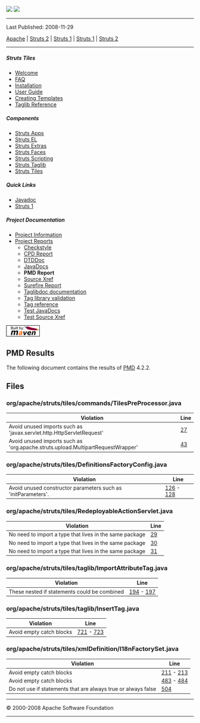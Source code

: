 <span id="bannerLeft">[![](http://www.apache.org/images/asf-logo.gif)](http://www.apache.org/)</span> <span id="bannerRight">[![](images/struts.gif)]()</span>

------------------------------------------------------------------------

Last Published: 2008-11-29

[Apache](http://www.apache.org/) | [Struts 2](2.x/) | [Struts 1](1.x/) | [Struts 1](1.x/) | [Struts 2](2.x/)

------------------------------------------------------------------------

##### Struts Tiles

-   [Welcome](index.html.md)
-   [FAQ](faq.html.md)
-   [Installation](installation.html.md)
-   [User Guide](userGuide.html.md)
-   [Creating Templates](examples.html.md)
-   [Taglib Reference](tagreference.html.md)

##### Components

-   [Struts Apps](../struts-apps/index.html.md)
-   [Struts EL](../struts-el/index.html.md)
-   [Struts Extras](../struts-extras/index.html.md)
-   [Struts Faces](../struts-faces/index.html.md)
-   [Struts Scripting](../struts-scripting/index.html.md)
-   [Struts Taglib](../struts-taglib/index.html.md)
-   [Struts Tiles](../struts-tiles/index.html.md)

##### Quick Links

-   [Javadoc](apidocs/index.html.md)
-   [Struts 1](../index.html.md)

##### Project Documentation

-   [Project Information](project-info.html.md)
-   [Project Reports](project-reports.html.md)
    -   [Checkstyle](checkstyle.html.md)
    -   [CPD Report](cpd.html.md)
    -   [DTDDoc](dtddoc/index.html.md)
    -   [JavaDocs](apidocs/index.html.md)
    -   **PMD Report**
    -   [Source Xref](xref/index.html.md)
    -   [Surefire Report](surefire-report.html.md)
    -   [Taglibdoc documentation](tlddoc/index.html.md)
    -   [Tag library validation](taglibvalidation.html.md)
    -   [Tag reference](tagreference.html.md)
    -   [Test JavaDocs](testapidocs/index.html.md)
    -   [Test Source Xref](xref-test/index.html.md)

[![Built by Maven](./images/logos/maven-feather.png)](http://maven.apache.org/ "Built by Maven")

PMD Results
-----------

The following document contains the results of [PMD](http://pmd.sourceforge.net/) 4.2.2.

Files
-----

### org/apache/struts/tiles/commands/TilesPreProcessor.java

| Violation                                                                       | Line                                                                    |
|---------------------------------------------------------------------------------|-------------------------------------------------------------------------|
| Avoid unused imports such as 'javax.servlet.http.HttpServletRequest'            | [27](./xref/org/apache/struts/tiles/commands/TilesPreProcessor.html.md#27) |
| Avoid unused imports such as 'org.apache.struts.upload.MultipartRequestWrapper' | [43](./xref/org/apache/struts/tiles/commands/TilesPreProcessor.html.md#43) |

### org/apache/struts/tiles/DefinitionsFactoryConfig.java

| Violation                                                     | Line                                                                                                                                              |
|---------------------------------------------------------------|---------------------------------------------------------------------------------------------------------------------------------------------------|
| Avoid unused constructor parameters such as 'initParameters'. | [126](./xref/org/apache/struts/tiles/DefinitionsFactoryConfig.html.md#126) - [128](./xref/org/apache/struts/tiles/DefinitionsFactoryConfig.html#128) |

### org/apache/struts/tiles/RedeployableActionServlet.java

| Violation                                               | Line                                                                   |
|---------------------------------------------------------|------------------------------------------------------------------------|
| No need to import a type that lives in the same package | [29](./xref/org/apache/struts/tiles/RedeployableActionServlet.html.md#29) |
| No need to import a type that lives in the same package | [30](./xref/org/apache/struts/tiles/RedeployableActionServlet.html.md#30) |
| No need to import a type that lives in the same package | [31](./xref/org/apache/struts/tiles/RedeployableActionServlet.html.md#31) |

### org/apache/struts/tiles/taglib/ImportAttributeTag.java

| Violation                                    | Line                                                                                                                                                |
|----------------------------------------------|-----------------------------------------------------------------------------------------------------------------------------------------------------|
| These nested if statements could be combined | [194](./xref/org/apache/struts/tiles/taglib/ImportAttributeTag.html.md#194) - [197](./xref/org/apache/struts/tiles/taglib/ImportAttributeTag.html#197) |

### org/apache/struts/tiles/taglib/InsertTag.java

| Violation                | Line                                                                                                                              |
|--------------------------|-----------------------------------------------------------------------------------------------------------------------------------|
| Avoid empty catch blocks | [721](./xref/org/apache/struts/tiles/taglib/InsertTag.html.md#721) - [723](./xref/org/apache/struts/tiles/taglib/InsertTag.html#723) |

### org/apache/struts/tiles/xmlDefinition/I18nFactorySet.java

| Violation                                                     | Line                                                                                                                                                      |
|---------------------------------------------------------------|-----------------------------------------------------------------------------------------------------------------------------------------------------------|
| Avoid empty catch blocks                                      | [211](./xref/org/apache/struts/tiles/xmlDefinition/I18nFactorySet.html.md#211) - [213](./xref/org/apache/struts/tiles/xmlDefinition/I18nFactorySet.html#213) |
| Avoid empty catch blocks                                      | [483](./xref/org/apache/struts/tiles/xmlDefinition/I18nFactorySet.html.md#483) - [484](./xref/org/apache/struts/tiles/xmlDefinition/I18nFactorySet.html#484) |
| Do not use if statements that are always true or always false | [504](./xref/org/apache/struts/tiles/xmlDefinition/I18nFactorySet.html.md#504)                                                                               |

------------------------------------------------------------------------

© 2000-2008 Apache Software Foundation

------------------------------------------------------------------------


